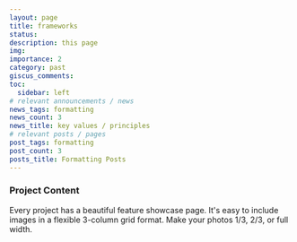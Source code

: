 ```yaml
---
layout: page
title: frameworks
status:
description: this page
img:
importance: 2
category: past
giscus_comments:
toc:
  sidebar: left
# relevant announcements / news
news_tags: formatting
news_count: 3
news_title: key values / principles
# relevant posts / pages
post_tags: formatting
post_count: 3
posts_title: Formatting Posts
---
```


### Project Content

Every project has a beautiful feature showcase page.
It's easy to include images in a flexible 3-column grid format.
Make your photos 1/3, 2/3, or full width.

